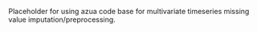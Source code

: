 Placeholder for using azua code base for multivariate timeseries missing value imputation/preprocessing.